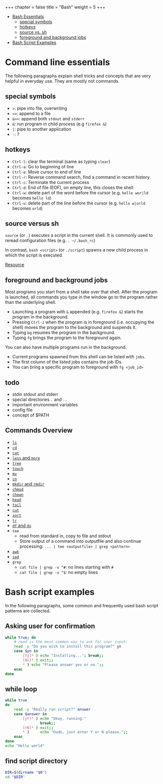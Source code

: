 +++
chapter = false
title = "Bash"
weight = 5
+++

- [Bash Essentials](#command-line-essentials)
    - [special symbols](#special-symbols)
    - [hotkeys](#hotkeys)
    - [source vs. sh](#source-versus-sh)
    - [foreground and background jobs](#foreground-and-background-jobs)
- [Bash Script Examples](#bash-script-examples)


# Command line essentials

The following paragraphs explain shell tricks and concepts that are very helpful
in everyday use. They are mostly not commands.

## special symbols
- `>`: pipe into file, overwriting
- `>>`: append to a file
- `&>>`: append both `stdout` and `stderr`
- `&`: run program in child process (e.g `firefox &`)
- `|`: pipe to another application 
- `-`: ?

## hotkeys
- `Ctrl-l`: clear the terminal (same as typing `clear`)
- `Ctrl-a`: Go to beginning of line
- `Ctrl-e`: Move cursor to end of line
- `Ctrl-r`: Reverse command search, find a command in recent history
- `Ctrl-c`: Terminate the current process
- `Ctrl-d`: End of file (EOF), on empty line, this closes the shell
- `Ctrl-w`: delete part of the word before the cursor 
(e.g. `hello wor|ld` becomes `hello ld`)
- `Ctrl-u`: delete part of the line before the cursor
(e.g. `hello w|orld` becomes `orld`)

## source versus sh
`source` (or `.`) executes a script in the current shell. It is commonly used to 
reread configuration files (e.g. `. ~/.bash_rc`)

In contrast, `bash <script>` (or `./script`) spawns a new child process in which 
the script is executed.

[Resource](https://linuxhandbook.com/source-command/)

## foreground and background jobs
Most programs you start from a shell take over that shell. After the program is
launched, all commands you type in the window go to the program rather than the
underlying shell. 
- Launching a program with `&` appended (e.g. `firefox &`) starts
the program in the background.
- Pressing `Ctrl-z` when the program is in foreground (i.e. occupying the shell)
moves the program to the background and suspends it.
- Typing `bg` resumes the program in the background.
- Typing `fg` brings the program to the foreground again.

You can also have multiple programs run in the background.
- Current programs spawned from this shell can be listed with `jobs`.
- The first column of the listed jobs contains the job IDs.
- You can bring a specific program to foreground with `fg <job_id>`

## todo
- stdin stdout and stderr
- special directories `.` and `..`
- important environment variables
- config file
- concept of $PATH

## Commands Overview

- [`ls`]()
- [`cd`]()
- [`cat`]()
- [`less` and `more`]()
- [`tree`]()
- [`touch`]()
- [`mv`]()
- [`cp`]()
- [`mkdir` and `rmdir`]()
- [`chmod`]()
- [`chown`]()
- [`head`]()
- [`tail`]()
- [`cut`]()
- [`sort`]()
- [`tr`]()
- [`df` and `du`]()
- `tee`
    - read from standard in, copy to file and stdout
    - Store output of a command into outputfile and also continue processing:
    `... | tee <outputfile> | grep <pattern>` 
- [`awk`]()
- [`sed`]()
- `grep`
    - `cat file | grep -v ^#`: no lines starting with `#`
    - `cat file | grep -v ^$`: no empty lines


# Bash script examples
In the following paragraphs, some common and frequently used bash script 
patterns are collected.

## Asking user for confirmation
```bash
while true; do
    # read is the most common way to ask for user input:
    read -p "Do you wish to install this program?" yn
    case $yn in
        [Yy]* ) echo "Installing..."; break;;
        [Nn]* ) exit;;
        * ) echo "Please answer yes or no.";;
    esac
done
```
## while loop
```bash
while true
do
    read -p "Really run script?" answer
    case $answer in
        [yY]* ) echo "Okay, running:"
                break;;
        [nN]* ) exit;;
        * )     echo "Dude, just enter Y or N please.";;
    esac
done
echo "Hello world"
```
## find script directory
```bash
DIR=$(dirname "$0")
cd "$DIR"
```

